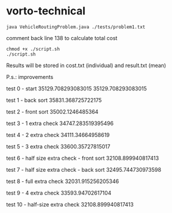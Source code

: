 # vorto-technical
```
java VehicleRoutingProblem.java ./tests/problem1.txt
```

comment back line 138 to calculate total cost
```
chmod +x ./script.sh
./script.sh
```

Results will be stored in cost.txt (individual) and result.txt (mean)

P.s.: improvements

test 0 - start
35129.708293083015
35129.708293083015

test 1 - back sort
35831.368725722175

test 2 - front sort
35002.1246485364

test 3 - 1 extra check
34747.283519395496

test 4 - 2 extra check
34111.34664958619

test 5 - 3 extra check
33600.35727815017

test 6 - half size extra check - front sort
32108.899940817413

test 7 - half size extra check - back sort
32495.744730973598

test 8 - full extra check
32031.915256205346

test 9 - 4 extra check
33593.94702617104

test 10 - half-size extra check
32108.899940817413
